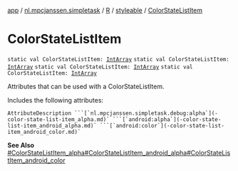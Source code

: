 [app](../../../index.md) / [nl.mpcjanssen.simpletask](../../index.md) / [R](../index.md) / [styleable](index.md) / [ColorStateListItem](.)

# ColorStateListItem

`static val ColorStateListItem: `[`IntArray`](https://kotlinlang.org/api/latest/jvm/stdlib/kotlin/-int-array/index.html)
`static val ColorStateListItem: `[`IntArray`](https://kotlinlang.org/api/latest/jvm/stdlib/kotlin/-int-array/index.html)
`static val ColorStateListItem: `[`IntArray`](https://kotlinlang.org/api/latest/jvm/stdlib/kotlin/-int-array/index.html)
`static val ColorStateListItem: `[`IntArray`](https://kotlinlang.org/api/latest/jvm/stdlib/kotlin/-int-array/index.html)

Attributes that can be used with a ColorStateListItem.

Includes the following attributes:

    AttributeDescription ```[`nl.mpcjanssen.simpletask.debug:alpha`](-color-state-list-item_alpha.md)` ```[`android:alpha`](-color-state-list-item_android_alpha.md)` ```[`android:color`](-color-state-list-item_android_color.md)`

**See Also**
[#ColorStateListItem_alpha](-color-state-list-item_alpha.md)[#ColorStateListItem_android_alpha](-color-state-list-item_android_alpha.md)[#ColorStateListItem_android_color](-color-state-list-item_android_color.md)

